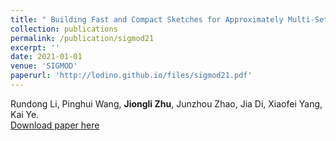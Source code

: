 ```yaml
---
title: " Building Fast and Compact Sketches for Approximately Multi-Set Multi-Membership Querying."
collection: publications
permalink: /publication/sigmod21
excerpt: ''
date: 2021-01-01
venue: 'SIGMOD'
paperurl: 'http://lodino.github.io/files/sigmod21.pdf'
---
```

Rundong Li, Pinghui Wang, **Jiongli Zhu**, Junzhou Zhao, Jia Di, Xiaofei Yang, Kai Ye.<br>
[Download paper here](http://lodino.github.io/files/sigmod21.pdf)